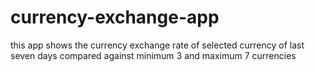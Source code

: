 # currency-exchange-app
this app shows the currency exchange rate of selected currency of last seven days compared against minimum 3 and maximum 7 currencies
